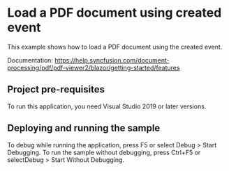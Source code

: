 # Load a PDF document using created event
This example shows how to load a PDF document using the created event.

Documentation: https://help.syncfusion.com/document-processing/pdf/pdf-viewer2/blazor/getting-started/features

## Project pre-requisites
To run this application, you need Visual Studio 2019 or later versions.

## Deploying and running the sample
To debug while running the application, press F5 or select Debug > Start Debugging. To run the sample without debugging, press Ctrl+F5 or selectDebug > Start Without Debugging.